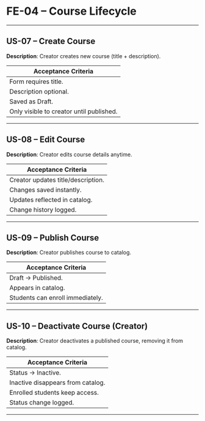 # **FE-04 – Course Lifecycle**

---

## **US-07 – Create Course**  
**Description**: Creator creates new course (title + description).  

| **Acceptance Criteria**                  |
| ---------------------------------------- |
| Form requires title.                     |
| Description optional.                    |
| Saved as Draft.                          |
| Only visible to creator until published. |

---

## **US-08 – Edit Course**  
**Description**: Creator edits course details anytime.  

| **Acceptance Criteria**            |
| ---------------------------------- |
| Creator updates title/description. |
| Changes saved instantly.           |
| Updates reflected in catalog.      |
| Change history logged.             |

---

## **US-09 – Publish Course**  
**Description**: Creator publishes course to catalog.  

| **Acceptance Criteria**          |
| -------------------------------- |
| Draft → Published.               |
| Appears in catalog.              |
| Students can enroll immediately. |

---

## **US-10 – Deactivate Course (Creator)**  
**Description**: Creator deactivates a published course, removing it from catalog.  

| **Acceptance Criteria**           |
| --------------------------------- |
| Status → Inactive.                |
| Inactive disappears from catalog. |
| Enrolled students keep access.    |
| Status change logged.             |

---